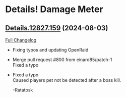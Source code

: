 # Details! Damage Meter

## [Details.12827.159](https://github.com/Tercioo/Details-Damage-Meter/tree/Details.12827.159) (2024-08-03)
[Full Changelog](https://github.com/Tercioo/Details-Damage-Meter/compare/Details.12826.159...Details.12827.159) 

- Fixing typos and updating OpenRaid  
- Merge pull request #800 from einard85/patch-1  
    Fixed a typo  
- Fixed a typo  
    Caused players pet not be detected after a boss kill.  
    -Ratatosk  
